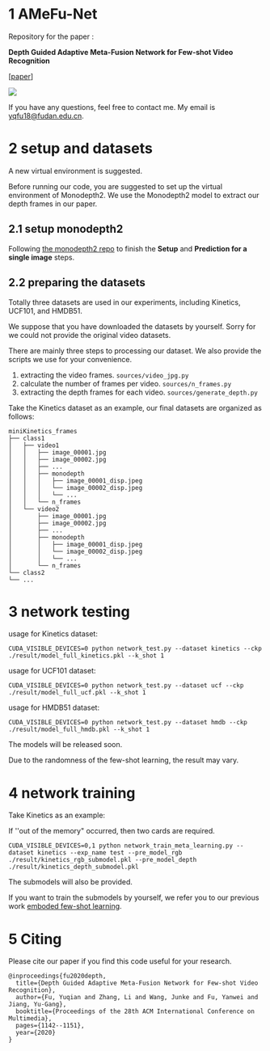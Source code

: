 # 1 AMeFu-Net
Repository for the paper :

**Depth Guided Adaptive Meta-Fusion Network for Few-shot Video Recognition**

[[paper](https://arxiv.org/abs/2010.09982)]

![](https://upload-images.jianshu.io/upload_images/9933353-a0414d86bce9bee5.png?imageMogr2/auto-orient/strip%7CimageView2/2/w/1240)

If you have any questions, feel free to contact me. My email is yqfu18@fudan.edu.cn.

# 2 setup and datasets
A new virtual environment is suggested.

Before running our code, you are suggested to set up the virtual environment of Monodepth2. We use the Monodepth2 model to extract our depth frames in our paper. 

## 2.1 setup monodepth2
Following [the monodepth2 repo](https://github.com/nianticlabs/monodepth2) to finish the **Setup** and **Prediction for a single image** steps.


## 2.2 preparing the datasets
Totally three datasets are used in our experiments, including Kinetics, UCF101, and HMDB51. 

We suppose that you have downloaded the datasets by yourself.  Sorry for we could not provide the original video datasets. 

There are mainly three steps to processing our dataset.  We also provide the scripts we use for your convenience.

1. extracting the video frames.
`sources/video_jpg.py`
2. calculate the number of frames per video.
`sources/n_frames.py`
3. extracting the depth frames for each video.
`sources/generate_depth.py`

Take the Kinetics dataset as an example, our final datasets are organized as follows: 

```
miniKinetics_frames
├── class1
│   ├── video1
│   │   ├── image_00001.jpg
│   │   ├── image_00002.jpg
│   │   ├── ...
│   │   ├── monodepth
│   │   │   ├── image_00001_disp.jpeg
│   │   │   └── image_00002_disp.jpeg
│   │   │   └── ...
│   │   └── n_frames
│   └── video2
│       ├── image_00001.jpg
│       ├── image_00002.jpg
│       ├── ...
│       ├── monodepth
│       │   ├── image_00001_disp.jpeg
│       │   └── image_00002_disp.jpeg
│       │   └── ...
│       └── n_frames
└── class2
└── ...
```


# 3 network testing

usage for Kinetics dataset:
```
CUDA_VISIBLE_DEVICES=0 python network_test.py --dataset kinetics --ckp ./result/model_full_kinetics.pkl --k_shot 1
```

usage for UCF101  dataset:
```
CUDA_VISIBLE_DEVICES=0 python network_test.py --dataset ucf --ckp ./result/model_full_ucf.pkl --k_shot 1
```

usage for HMDB51 dataset:
```
CUDA_VISIBLE_DEVICES=0 python network_test.py --dataset hmdb --ckp ./result/model_full_hmdb.pkl --k_shot 1
```

The models will be released soon.

Due to the randomness of the few-shot learning,  the result may vary. 

# 4 network training
Take Kinetics as an example:

If ''out of the memory" occurred, then two cards are required.

```
CUDA_VISIBLE_DEVICES=0,1 python network_train_meta_learning.py --dataset kinetics --exp_name test --pre_model_rgb ./result/kinetics_rgb_submodel.pkl --pre_model_depth ./result/kinetics_depth_submodel.pkl
```

The submodels will also be provided.

If you want to train the submodels by yourself,  we refer you to our previous work [emboded few-shot learning](https://github.com/lovelyqian/Embodied-One-Shot-Video-Recognition).


# 5 Citing

Please cite our paper if you find this code useful for your research.

```
@inproceedings{fu2020depth,
  title={Depth Guided Adaptive Meta-Fusion Network for Few-shot Video Recognition},
  author={Fu, Yuqian and Zhang, Li and Wang, Junke and Fu, Yanwei and Jiang, Yu-Gang},
  booktitle={Proceedings of the 28th ACM International Conference on Multimedia},
  pages={1142--1151},
  year={2020}
}
```
